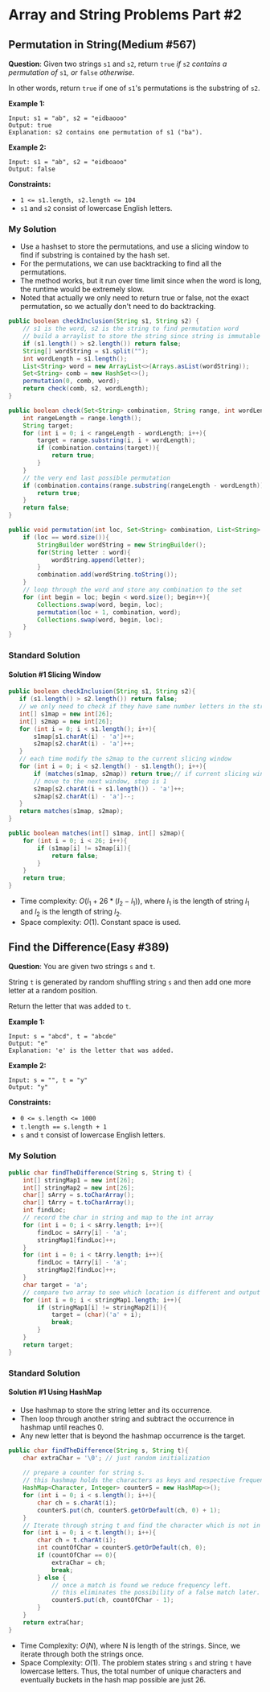 # Array and String Problems Part #2

## Permutation in String(Medium #567)

**Question**: Given two strings `s1` and `s2`, return `true` *if* `s2` *contains a permutation of* `s1`*, or* `false` *otherwise*.

In other words, return `true` if one of `s1`'s permutations is the substring of `s2`.

**Example 1:**

```
Input: s1 = "ab", s2 = "eidbaooo"
Output: true
Explanation: s2 contains one permutation of s1 ("ba").
```

**Example 2:**

```
Input: s1 = "ab", s2 = "eidboaoo"
Output: false
```

**Constraints:**

-   `1 <= s1.length, s2.length <= 104`
-   `s1` and `s2` consist of lowercase English letters.

### My Solution

*   Use a hashset to store the permutations, and use a slicing window to find if substring is contained by the hash set.
*   For the permutations, we can use backtracking to find all the permutations.
*   The method works, but it run over time limit since when the word is long, the runtime would be extremely slow.
*   Noted that actually we only need to return true or false, not the exact permutation, so we actually don't need to do backtracking.

```java
public boolean checkInclusion(String s1, String s2) {
    // s1 is the word, s2 is the string to find permutation word
    // build a arraylist to store the string since string is immutable
    if (s1.length() > s2.length()) return false;
    String[] wordString = s1.split("");
    int wordLength = s1.length();
    List<String> word = new ArrayList<>(Arrays.asList(wordString));
    Set<String> comb = new HashSet<>();
    permutation(0, comb, word);
    return check(comb, s2, wordLength);
}

public boolean check(Set<String> combination, String range, int wordLength){
    int rangeLength = range.length();
    String target;
    for (int i = 0; i < rangeLength - wordLength; i++){
        target = range.substring(i, i + wordLength);
        if (combination.contains(target)){
            return true;
        }
    }
    // the very end last possible permutation
    if (combination.contains(range.substring(rangeLength - wordLength))){
        return true;
    }
    return false;
}

public void permutation(int loc, Set<String> combination, List<String> word){
    if (loc == word.size()){
        StringBuilder wordString = new StringBuilder();
        for(String letter : word){
            wordString.append(letter);
        }
        combination.add(wordString.toString());
    }
    // loop through the word and store any combination to the set
    for (int begin = loc; begin < word.size(); begin++){
        Collections.swap(word, begin, loc);
        permutation(loc + 1, combination, word);
        Collections.swap(word, begin, loc);
    }
}
```

### Standard Solution

#### Solution #1 Slicing Window

```java
public boolean checkInclusion(String s1, String s2){
   if (s1.length() > s2.length()) return false;
   // we only need to check if they have same number letters in the string
   int[] s1map = new int[26];
   int[] s2map = new int[26];
   for (int i = 0; i < s1.length(); i++){
       s1map[s1.charAt(i) - 'a']++;
       s2map[s2.charAt(i) - 'a']++;
   }
   // each time modify the s2map to the current slicing window
   for (int i = 0; i < s2.length() - s1.length(); i++){
       if (matches(s1map, s2map)) return true;// if current slicing window met
       // move to the next window, step is 1
       s2map[s2.charAt(i + s1.length()) - 'a']++;
       s2map[s2.charAt(i) - 'a']--;
   }
   return matches(s1map, s2map);
}

public boolean matches(int[] s1map, int[] s2map){
    for (int i = 0; i < 26; i++){
        if (s1map[i] != s2map[i]){
            return false;
        }
    }
    return true;
}
```

*   Time complexity: $O(l_1+26*(l_2-l_1))$, where $l_1$ is the length of string $l_1$ and $l_2$ is the length of string $l_2$.
*   Space complexity: $O(1)$. Constant space is used.

## Find the Difference(Easy #389)

**Question**: You are given two strings `s` and `t`.

String `t` is generated by random shuffling string `s` and then add one more letter at a random position.

Return the letter that was added to `t`.

**Example 1:**

```
Input: s = "abcd", t = "abcde"
Output: "e"
Explanation: 'e' is the letter that was added.
```

**Example 2:**

```
Input: s = "", t = "y"
Output: "y"
```

**Constraints:**

-   `0 <= s.length <= 1000`
-   `t.length == s.length + 1`
-   `s` and `t` consist of lowercase English letters.

### My Solution

```java
public char findTheDifference(String s, String t) {
    int[] stringMap1 = new int[26];
    int[] stringMap2 = new int[26];
    char[] sArry = s.toCharArray();
    char[] tArry = t.toCharArray();
    int findLoc;
    // record the char in string and map to the int array
    for (int i = 0; i < sArry.length; i++){
        findLoc = sArry[i] - 'a';
        stringMap1[findLoc]++;
    }
    for (int i = 0; i < tArry.length; i++){
        findLoc = tArry[i] - 'a';
        stringMap2[findLoc]++;
    }
    char target = 'a';
    // compare two array to see which location is different and output
    for (int i = 0; i < stringMap1.length; i++){
        if (stringMap1[i] != stringMap2[i]){
            target = (char)('a' + i);
            break;
        }
    }
    return target;
}
```

### Standard Solution

#### Solution #1 Using HashMap

*   Use hashmap to store the string letter and its occurrence.
*   Then loop through another string and subtract the occurrence in hashmap until reaches 0.
*   Any new letter that is beyond the hashmap occurrence is the target.

```java
public char findTheDifference(String s, String t){
    char extraChar = '\0'; // just random initialization
    
    // prepare a counter for string s.
    // this hashmap holds the characters as keys and respective frequency as value
    HashMap<Character, Integer> counterS = new HashMap<>();
    for (int i = 0; i < s.length(); i++){
        char ch = s.charAt(i);
        counterS.put(ch, counterS.getOrDefault(ch, 0) + 1);
    }
    // Iterate through string t and find the character which is not in s.
    for (int i = 0; i < t.length(); i++){
        char ch = t.charAt(i);
        int countOfChar = counterS.getOrDefault(ch, 0);
        if (countOfChar == 0){
            extraChar = ch;
            break;
        } else {
            // once a match is found we reduce frequency left.
            // this eliminates the possibility of a false match later.
            counterS.put(ch, countOfChar - 1);
        }
    }
    return extraChar;
}
```

*   Time Complexity: $O(N)$, where N is length of the strings. Since, we iterate through both the strings once.
*   Space Complexity: $O(1)$. The problem states string `s` and string `t` have lowercase letters. Thus, the total number of unique characters and eventually buckets in the hash map possible are just 26.